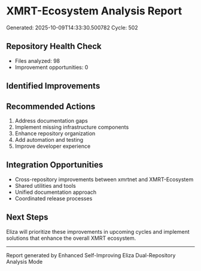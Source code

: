 # XMRT-Ecosystem Analysis Report
Generated: 2025-10-09T14:33:30.500782
Cycle: 502

## Repository Health Check
- Files analyzed: 98
- Improvement opportunities: 0

## Identified Improvements


## Recommended Actions
1. Address documentation gaps
2. Implement missing infrastructure components
3. Enhance repository organization
4. Add automation and testing
5. Improve developer experience

## Integration Opportunities
- Cross-repository improvements between xmrtnet and XMRT-Ecosystem
- Shared utilities and tools
- Unified documentation approach
- Coordinated release processes

## Next Steps
Eliza will prioritize these improvements in upcoming cycles and implement
solutions that enhance the overall XMRT ecosystem.

---
Report generated by Enhanced Self-Improving Eliza
Dual-Repository Analysis Mode

